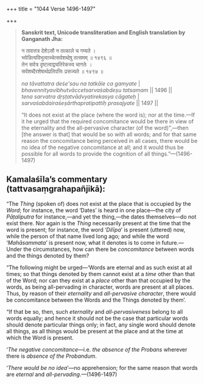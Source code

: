 +++
title = "1044 Verse 1496-1497"

+++
> **Sanskrit text, Unicode transliteration and English translation by Ganganath Jha:** 
>
> न तावत्तत्र देशेऽसौ न तत्काले च गम्यते ।  
> भवेन्नित्यविभुत्वाच्चेत्सर्वशब्देषु तत्समम् ॥ १४९६ ॥  
> तेन सर्वत्र दृष्टत्वाद्व्यतिरेकस्य चागतेः ।  
> सर्वशब्दैरशेषार्थप्रतिपत्तिः प्रसज्यते ॥ १४९७ ॥ 
>
> *na tāvattatra deśe'sau na tatkāle ca gamyate* \|  
> *bhavennityavibhutvāccetsarvaśabdeṣu tatsamam* \|\| 1496 \|\|  
> *tena sarvatra dṛṣṭatvādvyatirekasya cāgateḥ* \|  
> *sarvaśabdairaśeṣārthapratipattiḥ prasajyate* \|\| 1497 \|\| 
>
> “It does not exist at the place (where the word is); nor at the time.—If it he urged that the required concomitance would be there in view of the eternality and the all-pervasive character (of the word)”,—then [the answer is that] that would be so with all words; and for that same reason the concomitance being perceived in all cases, there would be no idea of the negative concomitance at all; and it would thus be possible for all words to provide the cognition of all things.”—(1496-1497)



## Kamalaśīla’s commentary (tattvasaṃgrahapañjikā):

“The *Thing* (spoken of) does not exist at the place that is occupied by the *Word*; for instance, the word ‘Dates’ is heard in one place—the city of *Pāṭaliputra* for instance,—and yet the thing,—the dates themselves—do not exist there. Nor again is the *Thing* necessarily present at the time that the word is present; for instance, the word ‘*Dilīpa*’ is present (uttered) now, while the person of that name lived long ago; and while the word ‘*Mahāsammata*’ is present now, what it denotes is to come in future.—Under the circumstances, how can there be *concomitance* between words and the things denoted by them?

“The following might be urged—‘Words are eternal and as such exist at all times; so that things denoted by them cannot exist at a *time* other than that of the Word; nor can they exist at a *place* other than that occupied by the words, as being all-pervading in character, words are present at all places. Thus, by reason of their *eternality* and *all-pervasive character*, there would be concomitance between the Words and the Things denoted by them’.

“If that be so, then, such *eternality* and *all-pervasiveness* belong to all words equally; and hence it should not be the case that particular words should denote particular things only; in fact, any single word should denote all things, as all things would be present at the place and at the time at which the Word is present.

‘*The negative concomitance*—i.e. *the absence of the Probans* wherever there is *absence of the Probandum*.

‘*There would be no idea*’—no apprehension; for the same reason that words are *eternal* and *all-pervading*.—(1496-1497)


